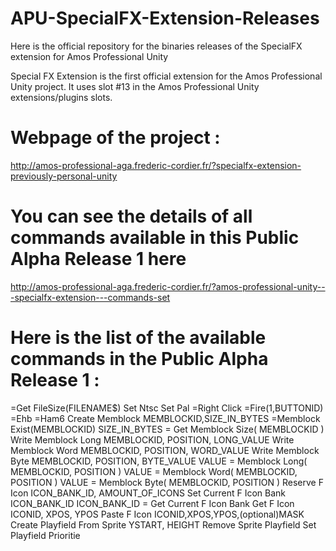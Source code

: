 # APU-SpecialFX-Extension-Releases
Here is the official repository for the binaries releases of the SpecialFX extension for Amos Professional Unity

Special FX Extension is the first official extension for the Amos Professional Unity project.
It uses slot #13 in the Amos Professional Unity extensions/plugins slots.


# Webpage of the project :
  http://amos-professional-aga.frederic-cordier.fr/?specialfx-extension-previously-personal-unity

# You can see the details of all commands available in this Public Alpha Release 1 here
  http://amos-professional-aga.frederic-cordier.fr/?amos-professional-unity---specialfx-extension---commands-set

# Here is the list of the available commands in the Public Alpha Release 1 :

=Get FileSize(FILENAME$)
Set Ntsc
Set Pal
=Right Click
=Fire(1,BUTTONID)
=Ehb
=Ham6
Create Memblock MEMBLOCKID,SIZE_IN_BYTES
=Memblock Exist(MEMBLOCKID)
SIZE_IN_BYTES = Get Memblock Size( MEMBLOCKID )
Write Memblock Long MEMBLOCKID, POSITION, LONG_VALUE
Write Memblock Word MEMBLOCKID, POSITION, WORD_VALUE
Write Memblock Byte MEMBLOCKID, POSITION, BYTE_VALUE
VALUE = Memblock Long( MEMBLOCKID, POSITION )
VALUE = Memblock Word( MEMBLOCKID, POSITION )
VALUE = Memblock Byte( MEMBLOCKID, POSITION )
Reserve F Icon ICON_BANK_ID, AMOUNT_OF_ICONS
Set Current F Icon Bank ICON_BANK_ID
ICON_BANK_ID = Get Current F Icon Bank
Get F Icon ICONID, XPOS, YPOS
Paste F Icon ICONID,XPOS,YPOS,(optional)MASK
Create Playfield From Sprite YSTART, HEIGHT
Remove Sprite Playfield
Set Playfield Prioritie
